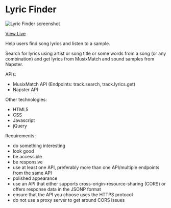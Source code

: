 # Lyric Finder

![Lyric Finder screenshot](https://github.com/asktami/lyric-finder-api-capstone/blob/master/app-images/pwa-512x512.png?raw=true "Lyric Finder")

[View Live](https://asktami.github.io/lyric-finder-api-capstone/)

Help users find song lyrics and listen to a sample.

Search for lyrics using artist or song title or some words from a song (or any combination) and get lyrics from MusixMatch and sound samples from Napster.

APIs:
- MusixMatch API (Endpoints: track.search, track.lyrics.get)
- Napster API

Other technologies:
- HTML5
- CSS
- Javascript
- jQuery


Requirements:
- do something interesting
- look good
- be accessible
- be responsive
- use at least one API, preferably more than one API/multiple endpoints from the same API
- polished appearance
- use an API that either supports cross-origin-resource-sharing (CORS) or offers response data in the JSONP format
- ensure that the API you choose uses the HTTPS protocol
- do not use a proxy server to get around CORS issues
